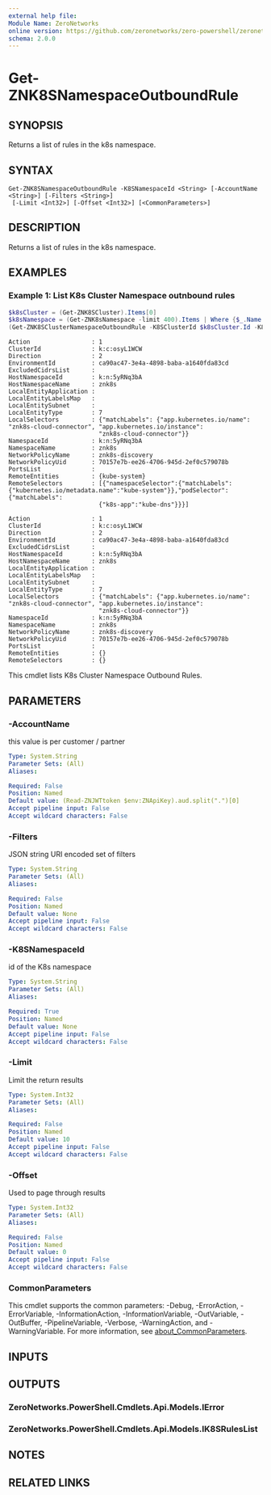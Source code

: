 ```yaml
---
external help file:
Module Name: ZeroNetworks
online version: https://github.com/zeronetworks/zero-powershell/zeronetworks/get-znk8snamespaceoutboundrule
schema: 2.0.0
---
```


# Get-ZNK8SNamespaceOutboundRule

## SYNOPSIS
Returns a list of rules in the k8s namespace.

## SYNTAX

```
Get-ZNK8SNamespaceOutboundRule -K8SNamespaceId <String> [-AccountName <String>] [-Filters <String>]
 [-Limit <Int32>] [-Offset <Int32>] [<CommonParameters>]
```

## DESCRIPTION
Returns a list of rules in the k8s namespace.

## EXAMPLES

### Example 1: List K8s Cluster Namespace outnbound rules
```powershell
$k8sCluster = (Get-ZNK8SCluster).Items[0]
$k8sNamespace = (Get-ZNK8sNamespace -limit 400).Items | Where {$_.Name -eq "znk8s"}
(Get-ZNK8SClusterNamespaceOutboundRule -K8SClusterId $k8sCluster.Id -K8sNamespaceId $k8sNamespace.id).Items
```

```output
Action                 : 1
ClusterId              : k:c:osyL1WCW
Direction              : 2
EnvironmentId          : ca90ac47-3e4a-4898-baba-a1640fda83cd
ExcludedCidrsList      : 
HostNamespaceId        : k:n:5yRNq3bA
HostNamespaceName      : znk8s
LocalEntityApplication : 
LocalEntityLabelsMap   : 
LocalEntitySubnet      : 
LocalEntityType        : 7
LocalSelectors         : {"matchLabels": {"app.kubernetes.io/name": "znk8s-cloud-connector", "app.kubernetes.io/instance": 
                         "znk8s-cloud-connector"}}
NamespaceId            : k:n:5yRNq3bA
NamespaceName          : znk8s
NetworkPolicyName      : znk8s-discovery
NetworkPolicyUid       : 70157e7b-ee26-4706-945d-2ef0c579078b
PortsList              : 
RemoteEntities         : {kube-system}
RemoteSelectors        : [{"namespaceSelector":{"matchLabels":{"kubernetes.io/metadata.name":"kube-system"}},"podSelector":{"matchLabels":
                         {"k8s-app":"kube-dns"}}}]

Action                 : 1
ClusterId              : k:c:osyL1WCW
Direction              : 2
EnvironmentId          : ca90ac47-3e4a-4898-baba-a1640fda83cd
ExcludedCidrsList      : 
HostNamespaceId        : k:n:5yRNq3bA
HostNamespaceName      : znk8s
LocalEntityApplication : 
LocalEntityLabelsMap   : 
LocalEntitySubnet      : 
LocalEntityType        : 7
LocalSelectors         : {"matchLabels": {"app.kubernetes.io/name": "znk8s-cloud-connector", "app.kubernetes.io/instance": 
                         "znk8s-cloud-connector"}}
NamespaceId            : k:n:5yRNq3bA
NamespaceName          : znk8s
NetworkPolicyName      : znk8s-discovery
NetworkPolicyUid       : 70157e7b-ee26-4706-945d-2ef0c579078b
PortsList              : 
RemoteEntities         : {}
RemoteSelectors        : {}
```

This cmdlet lists K8s Cluster Namespace Outbound Rules.

## PARAMETERS

### -AccountName
this value is per customer / partner

```yaml
Type: System.String
Parameter Sets: (All)
Aliases:

Required: False
Position: Named
Default value: (Read-ZNJWTtoken $env:ZNApiKey).aud.split(".")[0]
Accept pipeline input: False
Accept wildcard characters: False
```

### -Filters
JSON string URI encoded set of filters

```yaml
Type: System.String
Parameter Sets: (All)
Aliases:

Required: False
Position: Named
Default value: None
Accept pipeline input: False
Accept wildcard characters: False
```

### -K8SNamespaceId
id of the K8s namespace

```yaml
Type: System.String
Parameter Sets: (All)
Aliases:

Required: True
Position: Named
Default value: None
Accept pipeline input: False
Accept wildcard characters: False
```

### -Limit
Limit the return results

```yaml
Type: System.Int32
Parameter Sets: (All)
Aliases:

Required: False
Position: Named
Default value: 10
Accept pipeline input: False
Accept wildcard characters: False
```

### -Offset
Used to page through results

```yaml
Type: System.Int32
Parameter Sets: (All)
Aliases:

Required: False
Position: Named
Default value: 0
Accept pipeline input: False
Accept wildcard characters: False
```

### CommonParameters
This cmdlet supports the common parameters: -Debug, -ErrorAction, -ErrorVariable, -InformationAction, -InformationVariable, -OutVariable, -OutBuffer, -PipelineVariable, -Verbose, -WarningAction, and -WarningVariable. For more information, see [about_CommonParameters](http://go.microsoft.com/fwlink/?LinkID=113216).

## INPUTS

## OUTPUTS

### ZeroNetworks.PowerShell.Cmdlets.Api.Models.IError

### ZeroNetworks.PowerShell.Cmdlets.Api.Models.IK8SRulesList

## NOTES

## RELATED LINKS

